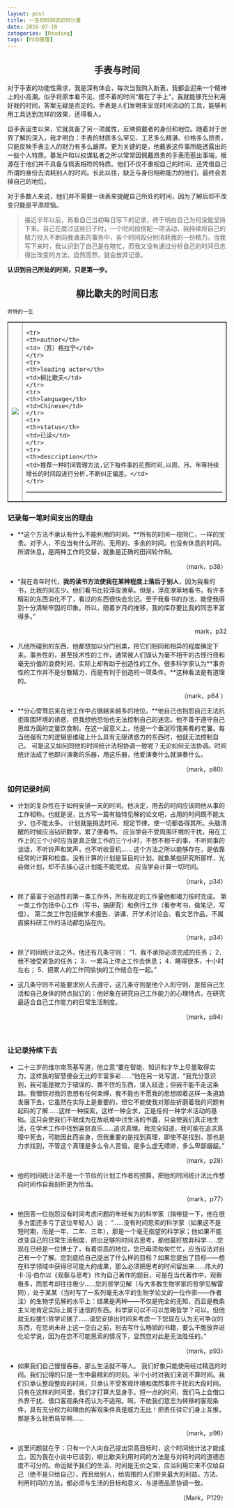 ```yaml
---
layout: post
title: 一生的时间该如何计量
date: 2016-07-10
categories: [Reading]
tags: [时间管理]
---
```



## <center>手表与时间</center>

对于手表的功能性需求，我是深有体会，每次当我购入新表，我都会迎来一个精神上的小高潮。似乎将原本看不见、摸不着的时间“戴在了手上”，我就能够充分利用好我的时间，答案无疑是否定的。手表是人们发明来呈现时间流动的工具，能够利用工具达到怎样的效果，还得看人。

自手表诞生以来，它就具备了另一项属性，反映佩戴者的身份和地位。随着对于世界了解的深入，我才明白：手表的材质多么罕见、工艺多么精湛、价格多么昂贵，只能反映手表主人的财力有多么雄厚。更为关键的是，他戴表这件事所能透露出的一些个人特质。暴发户和以权谋私者之所以常常因佩戴昂贵的手表而惹出事端，根源在于他们并不具备与佩表相符的特质。他们不仅不重视自己的时间，还凭借自己所谓的身份去消耗别人的时间。长此以往，缺乏与身份相称能力的他们，最终会丢掉自己的地位。

对于多数人来说，他们并不需要一块表来提醒自己所处的时间，因为了解后却不改变只能是平添烦恼。

> 接近半年以后，再看自己当初每日写下的记录，终于明白自己为何没能坚持下来。自己在度过这些日子时，一个时间段搭配一项活动，我持续将自己的精力投入不断向我涌来的事务中，各个时间段分别消耗我的一份精力。当我写下来时，我认识到了自己是在瞎忙，而我又没有通过分析自己的时间日志得出改变的方法，自然而然，就会放弃记录。

**认识到自己所处的时间，只是第一步。**

## <center>柳比歇夫的时间日志</center>

```
奇特的一生
```

<html>
<body>

<table border="1">
<tr>
<td>
<img src = "https://images-cn.ssl-images-amazon.com/images/I/51w6xiSVgBL._AA160_.jpg">
</td>

<td>
<table border="1">

    <tr>
    <th>author</th>
    <td>（苏）格拉宁</td>
    </tr>
    <tr>
    <th>leading actor</th>
    <td>柳比歇夫</td>
    </tr>
    <tr>
    <th>language</th>
    <td>Chinese</td>
    </tr>
    <tr>
    <th>status</th>
    <td>已读</td>
    </tr>
    <tr>
    <th>description</th>
    <td>推荐一种时间管理方法,记下每件事的花费时间,以周、月、年等持续增长的时间段进行分析,不断纠正偏差。</td>
    </tr>


</table>
</td>

</tr>
</table>

</body>
</html>



### <p align="left">记录每一笔时间支出的理由 </p>

* **这个方法不承认有什么不能利用的时间。**所有的时间一视同仁，一样的宝贵。对于人，不应当有什么坏的、无用的、多余的时间。也没有休息的时间。所谓休息，是两种工作的交替，就象是正确的田间轮作制。

  <p align="right">（mark，p38） </p>

* “我在青年时代，**我的读书方法使我在某种程度上落后于别人**，因为我看的书，比我的同志少。他们看书比较浮皮潦草。但是，浮皮潦草地看书，有许多精彩的东西消化不了，看过的东西很快会忘记。至于我看书的办法，能使我得到十分清晰牢固的印象。所以，随着岁月的推移，我的库存要比我的同志丰富得多。”

  <p align="right">mark，p32 </p>

* 凡他所碰到的东西，他都想加以分门别类，把它们相同和相异的程度确定下来。事务性的，甚至技术性的工作，通常被人们误认为毫不相干的古怪行径和毫无价值的浪费时间，实际上却有助于创造性的工作。很多科学家认为**事务性的工作并不是分散精力，而是有利于创造的一项条件。**这种看法是有道理的。

  <p align="right">（mark，p64 ）</p>

* **分心旁骛后来在他工作中占据越来越多的地位。**他自己也抱怨自己无法抗拒周围环境的诱惑，但我想他恐怕也无法控制自己的迷恋。他不善于遵守自己思维方面的定量饮食制，在这一层意义上，他是一个垂涎珍馐美肴的老饕。每当他强有力的逻辑思维碰上什么具有无限诱惑力的东西时，他就无法控制自己。 可是这又如何同他的时间统计法相协调一致呢？无论如何无法协调。时间统计法成了他即兴演奏的乐器，用这乐器，他爱演奏什么就演奏什么。

  <p align="right">（mark，p80）</p>

### <p align="left">如何记录时间 </p>

* 计划的复杂性在于如何安排一天的时间。他决定，用去的时间应该同他从事的工作相称。也就是说，比方写一篇有独特见解的论文吧，占用的时间既不能太少，也不能太多。 计划就是挑选时间、规定节律，使一切都各得其所。头脑清醒的时候应当钻研数学，累了便看书。 应当学会不受周围环境的干扰，用在工作上的三个小时应当是真正做工作的三个小时，不想不相干的事，不听同事的谈话，不听铃声和笑声，也不听收音机…… 这个方法之所以能够存在，是依靠经常的计算和检查。没有计算的计划是盲目的计划，就象某些研究所那样，光会做计划，却不去操心这计划能不能完成。 应当学会计算一切时间。

  <p align="right">（mark，p34） </p>

* 除了最富于创造性的第一类工作外，所有规定的工作量他都竭力按时完成。 第一类工作包括中心工作（写书，搞研究）和例行工作（看参考书，做笔记，写信）。 第二类工作包括做学术报告、讲课、开学术讨论会、看文艺作品，不属直接科研工作的活动都包括在内。

  <p align="right">（mark，p34） </p>

* 除了时间统计法之外，他还有几条守则： “1．我不承担必须完成的任务； 2．我不接受紧急的任务； 3．一累马上停止工作去休息； 4．睡得很多，十小时左右； 5．把累人的工作同愉快的工作结合在一起。” 

* 这几条守则不可能要求别人去遵守，这几条守则是他个人的守则，是按自己生活和自己身体的特点拟订的：他好象在研究自己工作能力的心理特点，在研究最适合自己工作能力的日常生活制度。

  <p align="right">（mark，p94）</p>

  ​

### <p align="left">让记录持续下去</p>

* 二十三岁的维尔南茨基写道，他立意“要在智能、知识和才华上尽量取得实力，这样我的智慧便会无比的丰富多彩……”他在另一处写道，“我充分意识到，我可能是致力于错误的、靠不住的东西，误入歧途；但我不能不走这条路。我憎恨对我的思想有任何束缚，我不能也不愿我的思想顺着这样一条道路发展下去，它虽然在实际上是重要的，但它不能使我对那些折磨着我的问题有起码的了解……这样一种探索，这样一种企求，正是任何一种学术活动的基础。这只会使我们不致成为在故纸堆中讨生活的书蠹，只会使我们真正地生活，在学术工作中找到喜怒哀乐……追求真理。我完全知道，我可能在追求真理中死去，可能因此而丧身，但我重要的是找到真理，即使不是找到，那也是力求找到，不管这个真理是多么令人苦恼，是多么虚无缥缈，多么卑鄙龌龊。”

  <p align="right">（mark，p28）</p>

* 他的时间统计法不是一个节俭的计划工作者的预算，把他的时间统计法比作想向时间作自我剖析更为恰当。

  <p align="right">（mark，p77）</p>

* 他回答一位抱怨没有时间考虑问题的年轻有为的科学家（捎带提一下，他在很多方面还多亏了这位年轻人）说： “……没有时间思索的科学家（如果这不是短时期，而是一年、二年、三年），那是一个毫无指望的科学家；他如果不能改变自己的日常生活制度，挤出足够的时间去思考，那他最好放弃科学……您现在已经是一位博士了，有着崇高的地位，您已毋须匆匆忙忙，应当设法对自己有一个了解。您到底给自己提出了什么样的目标？如果您提出了目标——想在科学领域中获得尽可能大的成果，那么必须把思考的时间留出来……伟大的卡·冯·伯尔以《观察与思考》作为自己著作的题目，可是在当代著作中，观察极多，而思考却往往极少……您的哲学见解（与大多数生物学家的哲学见解雷同），处于某某（当时写了一系列毫无水平的生物学论文的一位作家——作者注）的生物学见解的水平上：结果是两种——不仅是完全的无知，而且是教条主义地肯定实际上属于迷信的东西。科学家可以不可以忽略哲学？可以。但他就无权援引哲学论据了……请您安排出时间来考虑一下您现在认为无可争议的东西，在您尚未补上这一空白之前，别去写什么畅销的书籍，要么干脆放弃进化论学说，因为在您不可能思索的情况下，显然您对此是无法胜任的。”

  <p align="right">（mark，p93）</p>


* 如果我们自己慢慢吞吞，那么生活就不等人。 我们好象只能使用经过精选的时间。我们记得的只是一生中最精彩的时刻。半个小时对我们来说不算时间。我们只承认整段整段的时间，只承认不受客观环境和偶然事件干扰的大段时间。只有在这样的时间里，我们才打算大显身手。短一点的时间，我们马上会借口外界干扰、借口客观条件而认为不适用。啊，不依我们意志为转移的客观条件，具有充分权力和理由的客观条件真是威力无比！把责任往它们身上互推，那是多么轻而易举啊……

  <p align="right">（mark，p96）</p>


* 这里问题就在于：只有一个人向自己提出崇高目标时，这个时间统计法才能成立，因为我在小说中已谈到，柳比歇夫利用时间的方法是与对待时间的道德态度不可分的。命运赋予我们的生活、时间是无价之宝，应当利用它来不仅给自己（绝不是只给自己），而且给别人，给周围的人们带来最大的利益。方法、利用时间的方法，都必须与生活的目标和意义、与道德品质协调一致。

  <p align="right">（Mark，P129）</p>

  ​
  ​






  ​